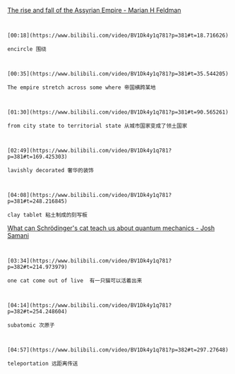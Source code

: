 
[The rise and fall of the Assyrian Empire - Marian H Feldman](https://www.bilibili.com/video/BV1Dk4y1q781?p=381)


```ad-note


[00:18](https://www.bilibili.com/video/BV1Dk4y1q781?p=381#t=18.716626)

encircle 围绕

```
```ad-note


[00:35](https://www.bilibili.com/video/BV1Dk4y1q781?p=381#t=35.544205)

The empire stretch across some where 帝国横跨某地

```
```ad-note


[01:30](https://www.bilibili.com/video/BV1Dk4y1q781?p=381#t=90.565261)

from city state to territorial state 从城市国家变成了领土国家

```


```ad-note


[02:49](https://www.bilibili.com/video/BV1Dk4y1q781?p=381#t=169.425303)

lavishly decorated 奢华的装饰

```

```ad-note


[04:08](https://www.bilibili.com/video/BV1Dk4y1q781?p=381#t=248.216845)

clay tablet 粘土制成的刻写板

```

[What can Schrödinger's cat teach us about quantum mechanics - Josh Samani](https://www.bilibili.com/video/BV1Dk4y1q781?p=382)

```ad-note


[03:34](https://www.bilibili.com/video/BV1Dk4y1q781?p=382#t=214.973979)

one cat come out of live  有一只猫可以活着出来

```

```ad-note


[04:14](https://www.bilibili.com/video/BV1Dk4y1q781?p=382#t=254.248604)

subatomic 次原子

```

```ad-note


[04:57](https://www.bilibili.com/video/BV1Dk4y1q781?p=382#t=297.27648)

teleportation 远距离传送

```